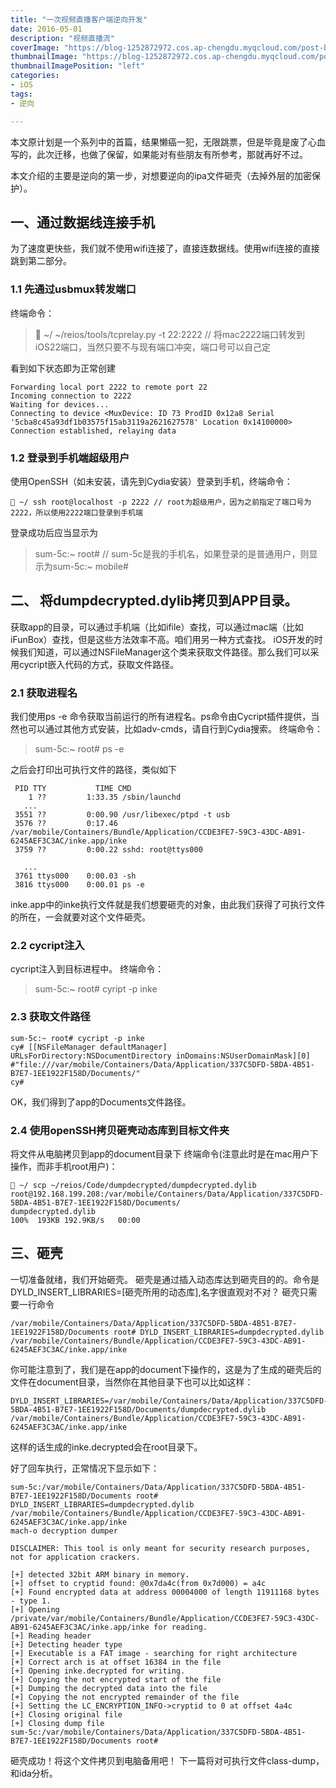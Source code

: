 ```yaml
---
title: "一次视频直播客户端逆向开发"
date: 2016-05-01
description: "视频直播流"
coverImage: "https://blog-1252872972.cos.ap-chengdu.myqcloud.com/post-bg-iOSRe-1.jpg"
thumbnailImage: "https://blog-1252872972.cos.ap-chengdu.myqcloud.com/post-bg-iOSRe-1.jpg"
thumbnailImagePosition: "left"
categories:
- iOS
tags: 
- 逆向

---
```

本文原计划是一个系列中的首篇，结果懒癌一犯，无限跳票，但是毕竟是废了心血写的，此次迁移，也做了保留，如果能对有些朋友有所参考，那就再好不过。

本文介绍的主要是逆向的第一步，对想要逆向的ipa文件砸壳（去掉外层的加密保护）。

<!--more-->

## 一、通过数据线连接手机

为了速度更快些，我们就不使用wifi连接了，直接连数据线。使用wifi连接的直接跳到第二部分。

### 1.1 先通过usbmux转发端口

终端命令：

> ~/ ~/reios/tools/tcprelay.py -t 22:2222 // 将mac2222端口转发到iOS22端口，当然只要不与现有端口冲突，端口号可以自己定

看到如下状态即为正常创建

```
Forwarding local port 2222 to remote port 22
Incoming connection to 2222
Waiting for devices...
Connecting to device <MuxDevice: ID 73 ProdID 0x12a8 Serial '5cba8c45a93df1b03575f15ab3119a2621627578' Location 0x14100000>
Connection established, relaying data
```

### 1.2 登录到手机端超级用户
使用OpenSSH（如未安装，请先到Cydia安装）登录到手机，终端命令：
```
 ~/ ssh root@localhost -p 2222 // root为超级用户，因为之前指定了端口号为2222，所以使用2222端口登录到手机端
```

登录成功后应当显示为

>sum-5c:~ root#   // sum-5c是我的手机名，如果登录的是普通用户，则显示为sum-5c:~ mobile#

## 二、 将dumpdecrypted.dylib拷贝到APP目录。
获取app的目录，可以通过手机端（比如ifile）查找，可以通过mac端（比如iFunBox）查找，但是这些方法效率不高。咱们用另一种方式查找。
iOS开发的时候我们知道，可以通过NSFileManager这个类来获取文件路径。那么我们可以采用cycript嵌入代码的方式，获取文件路径。

### 2.1 获取进程名
我们使用ps -e 命令获取当前运行的所有进程名。ps命令由Cycript插件提供，当然也可以通过其他方式安装，比如adv-cmds，请自行到Cydia搜索。
终端命令：

>sum-5c:~ root# ps -e

之后会打印出可执行文件的路径，类似如下

```
 PID TTY           TIME CMD
    1 ??         1:33.35 /sbin/launchd
   ...
 3551 ??         0:00.90 /usr/libexec/ptpd -t usb
 3576 ??         0:17.46 /var/mobile/Containers/Bundle/Application/CCDE3FE7-59C3-43DC-AB91-6245AEF3C3AC/inke.app/inke
 3759 ??         0:00.22 sshd: root@ttys000
 
   ...
 3761 ttys000    0:00.03 -sh
 3816 ttys000    0:00.01 ps -e
```

inke.app中的inke执行文件就是我们想要砸壳的对象，由此我们获得了可执行文件的所在，一会就要对这个文件砸壳。

### 2.2 cycript注入
cycript注入到目标进程中。
终端命令：

>sum-5c:~ root# cyript -p inke

### 2.3 获取文件路径
```
sum-5c:~ root# cycript -p inke
cy# [[NSFileManager defaultManager] URLsForDirectory:NSDocumentDirectory inDomains:NSUserDomainMask][0]
#"file:///var/mobile/Containers/Data/Application/337C5DFD-5BDA-4B51-B7E7-1EE1922F158D/Documents/"
cy#
```

OK，我们得到了app的Documents文件路径。

### 2.4 使用openSSH拷贝砸壳动态库到目标文件夹
将文件从电脑拷贝到app的document目录下
终端命令(注意此时是在mac用户下操作，而非手机root用户)：

```
 ~/ scp ~/reios/Code/dumpdecrypted/dumpdecrypted.dylib root@192.168.199.208:/var/mobile/Containers/Data/Application/337C5DFD-5BDA-4B51-B7E7-1EE1922F158D/Documents/
dumpdecrypted.dylib                                                                                                          100%  193KB 192.9KB/s   00:00
```

## 三、砸壳
一切准备就绪，我们开始砸壳。
砸壳是通过插入动态库达到砸壳目的的。命令是DYLD_INSERT_LIBRARIES=[砸壳所用的动态库],名字很直观对不对？
砸壳只需要一行命令

```
/var/mobile/Containers/Data/Application/337C5DFD-5BDA-4B51-B7E7-1EE1922F158D/Documents root# DYLD_INSERT_LIBRARIES=dumpdecrypted.dylib /var/mobile/Containers/Bundle/Application/CCDE3FE7-59C3-43DC-AB91-6245AEF3C3AC/inke.app/inke
```

你可能注意到了，我们是在app的document下操作的，这是为了生成的砸壳后的文件在document目录，当然你在其他目录下也可以比如这样：

```
DYLD_INSERT_LIBRARIES=/var/mobile/Containers/Data/Application/337C5DFD-5BDA-4B51-B7E7-1EE1922F158D/Documents/dumpdecrypted.dylib /var/mobile/Containers/Bundle/Application/CCDE3FE7-59C3-43DC-AB91-6245AEF3C3AC/inke.app/inke
```

这样的话生成的inke.decrypted会在root目录下。

好了回车执行，正常情况下显示如下：

```
sum-5c:/var/mobile/Containers/Data/Application/337C5DFD-5BDA-4B51-B7E7-1EE1922F158D/Documents root# DYLD_INSERT_LIBRARIES=dumpdecrypted.dylib /var/mobile/Containers/Bundle/Application/CCDE3FE7-59C3-43DC-AB91-6245AEF3C3AC/inke.app/inke
mach-o decryption dumper

DISCLAIMER: This tool is only meant for security research purposes, not for application crackers.

[+] detected 32bit ARM binary in memory.
[+] offset to cryptid found: @0x7da4c(from 0x7d000) = a4c
[+] Found encrypted data at address 00004000 of length 11911168 bytes - type 1.
[+] Opening /private/var/mobile/Containers/Bundle/Application/CCDE3FE7-59C3-43DC-AB91-6245AEF3C3AC/inke.app/inke for reading.
[+] Reading header
[+] Detecting header type
[+] Executable is a FAT image - searching for right architecture
[+] Correct arch is at offset 16384 in the file
[+] Opening inke.decrypted for writing.
[+] Copying the not encrypted start of the file
[+] Dumping the decrypted data into the file
[+] Copying the not encrypted remainder of the file
[+] Setting the LC_ENCRYPTION_INFO->cryptid to 0 at offset 4a4c
[+] Closing original file
[+] Closing dump file
sum-5c:/var/mobile/Containers/Data/Application/337C5DFD-5BDA-4B51-B7E7-1EE1922F158D/Documents root# 
```

砸壳成功！将这个文件拷贝到电脑备用吧！
下一篇将对可执行文件class-dump，和ida分析。

